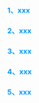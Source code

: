 <font color='#0099ff'><h3>1、xxx</h3></font>

<font color='#0099ff'><h3>2、xxx</h3></font>

<font color='#0099ff'><h3>3、xxx</h3></font>

<font color='#0099ff'><h3>4、xxx</h3></font>

<font color='#0099ff'><h3>5、xxx</h3></font>
